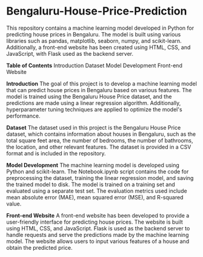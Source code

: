 # Bengaluru-House-Price-Prediction

This repository contains a machine learning model developed in Python for predicting house prices in Bengaluru. 
The model is built using various libraries such as pandas, matplotlib, seaborn, numpy, and scikit-learn. 
Additionally, a front-end website has been created using HTML, CSS, and JavaScript, with Flask used as the backend server.

**Table of Contents**
Introduction
Dataset
Model Development
Front-end Website

**Introduction**
The goal of this project is to develop a machine learning model that can predict house prices in Bengaluru based on various features. 
The model is trained using the Bengaluru House Price dataset, and the predictions are made using a linear regression algorithm. 
Additionally, hyperparameter tuning techniques are applied to optimize the model's performance.

**Dataset**
The dataset used in this project is the Bengaluru House Price dataset, which contains information about houses in Bengaluru, such as the total square feet area, the number of bedrooms, the number of bathrooms, the location, and other relevant features. 
The dataset is provided in a CSV format and is included in the repository.

**Model Development**
The machine learning model is developed using Python and scikit-learn. 
The Notebook.ipynb script contains the code for preprocessing the dataset, training the linear regression model, and saving the trained model to disk. 
The model is trained on a training set and evaluated using a separate test set. 
The evaluation metrics used include mean absolute error (MAE), mean squared error (MSE), and R-squared value.

**Front-end Website**
A front-end website has been developed to provide a user-friendly interface for predicting house prices. 
The website is built using HTML, CSS, and JavaScript. 
Flask is used as the backend server to handle requests and serve the predictions made by the machine learning model. 
The website allows users to input various features of a house and obtain the predicted price.



